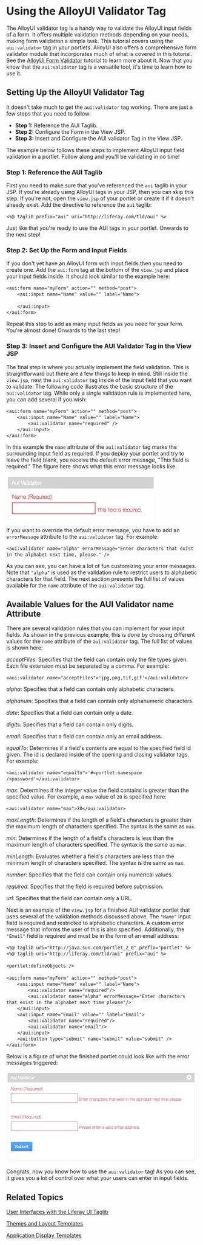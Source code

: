 # Using the AlloyUI Validator Tag [](id=using-the-alloyui-validator-tag)

The AlloyUI validator tag is a handy way to validate the AlloyUI input fields of 
a form. It offers multiple validation methods depending on your needs, making 
form validation a simple task. This tutorial covers using the `aui:validator` 
tag in your portlets. AlloyUI also offers a comprehensive form validator
module that incorporates much of what is covered in this tutorial. See the 
[AlloyUI Form Validator](/develop/tutorials/-/knowledge_base/6-2/using-the-alloyui-form-validator-in-a-portlet) 
tutorial to learn more about it. Now that you know that the `aui:validator` tag 
is a versatile tool, it's time to learn how to use it. 

## Setting Up the AlloyUI Validator Tag [](id=setting-up-the-alloyui-validator-tag)

It doesn't take much to get the `aui:validator` tag working. There are just a 
few steps that you need to follow: 

- **Step 1:** Reference the AUI Taglib.
- **Step 2:** Configure the Form in the View JSP.
- **Step 3:** Insert and Configure the AUI validator Tag in the View JSP.  
 	
The example below follows these steps to implement AlloyUI input field 
validation in a portlet. Follow along and you'll be validating in no time!

### Step 1: Reference the AUI Taglib [](id=step-1-reference-the-aui-taglib)

First you need to make sure that you've referenced the `aui` taglib in your JSP. 
If you're already using AlloyUI tags in your JSP, then you can skip this step. 
If you're not, open the `view.jsp` of your portlet or create it if it doesn't 
already exist. Add the directive to reference the `aui` taglib:

    <%@ taglib prefix="aui" uri="http://liferay.com/tld/aui" %>
        
Just like that you're ready to use the AUI tags in your portlet. Onwards to the 
next step! 

### Step 2: Set Up the Form and Input Fields [](id=step-2-set-up-the-form-and-input-fields)

If you don't yet have an AlloyUI form with input fields then you need to create 
one. Add the `aui:form` tag at the bottom of the `view.jsp` and place your input 
fields inside. It should look similar to the example here:

    <aui:form name="myForm" action="" method="post">
        <aui:input name="Name" value="" label="Name">
    
        </aui:input>
    </aui:form>

Repeat this step to add as many input fields as you need for your form. You're 
almost done! Onwards to the last step! 

### Step 3: Insert and Configure the AUI Validator Tag in the View JSP [](id=step-3-insert-and-configure-the-aui-validator-tag-in-the-view-jsp)

The final step is where you actually implement the field validation. This is 
straightforward but there are a few things to keep in mind. Still inside the 
`view.jsp`, nest the `aui:validator` tag inside of the input field that you want 
to validate. The following code illustrates the basic structure of the 
`aui:validator` tag. While only a single validation rule is implemented here, 
you can add several if you wish:

    <aui:form name="myForm" action="" method="post">
        <aui:input name="Name" value="" label="Name">
            <aui:validator name="required" />
        </aui:input>
    </aui:form>

In this example the `name` attribute of the `aui:validator` tag marks the 
surrounding input field as required. If you deploy your portlet and try to leave 
the field blank, you receive the default error message, "This field is 
required." The figure here shows what this error message looks like. 

![Figure 1: The default error message when a required field is left blank.](../../images/aui-validator-02.png)

If you want to override the default error message, you have to add an 
`errorMessage` attribute to the `aui:validator` tag. For example:

    <aui:validator name="alpha" errorMessage="Enter characters that exist in the alphabet next time, please." />

As you can see, you can have a lot of fun customizing your error messages. Note 
that `"alpha"` is used as the validation rule to restrict users to alphabetic 
characters for that field. The next section presents the full list of values 
available for the `name` attribute of the `aui:validator` tag. 

## Available Values for the AUI Validator name Attribute [](id=available-values-for-the-aui-validator-name-attribute)

There are several validation rules that you can implement for your input fields. 
As shown in the previous example, this is done by choosing different values for 
the `name` attribute of the `aui:validator` tag. The full list of values is 
shown here:

*acceptFiles*: Specifies that the field can contain only the file types given. 
Each file extension must be separated by a comma. For example: 

    <aui:validator name="acceptFiles">'jpg,png,tif,gif'</aui:validator>

*alpha*: Specifies that a field can contain only alphabetic characters. 

*alphanum*: Specifies that a field can contain only alphanumeric characters.

*date*: Specifies that a field can contain only a date.

*digits*: Specifies that a field can contain only digits.

*email*: Specifies that a field can contain only an email address.

*equalTo*: Determines if a field's contents are equal to the specified 
field id given. The id is declared inside of the opening and closing validator 
tags. For example:

    <aui:validator name="equalTo">'#<portlet:namespace />password'</aui:validator>

*max*: Determines if the integer value the field contains is greater than the 
specified value. For example, a `max` value of `20` is specified here:

    <aui:validator name="max">20</aui:validator> 

*maxLength*: Determines if the length of a field's characters is greater than 
the maximum length of characters specified. The syntax is the same as `max`.

*min*: Determines if the length of a field's characters is less than the 
maximum length of characters specified. The syntax is the same as `max`.

*minLength*: Evaluates whether a field's characters are less than the minimum 
length of characters specified. The syntax is the same as `max`.

*number*: Specifies that the field can contain only numerical values.

*required*: Specifies that the field is required before submission.

*url*: Specifies that the field can contain only a URL.

Next is an example of the `view.jsp` for a finished AUI validator portlet that 
uses several of the validation methods discussed above. The `"Name"` input field 
is required and restricted to alphabetic characters. A custom error message that 
informs the user of this is also specified. Additionally, the `"Email"` field is 
required and must be in the form of an email address:

    <%@ taglib uri="http://java.sun.com/portlet_2_0" prefix="portlet" %>
    <%@ taglib uri="http://liferay.com/tld/aui" prefix="aui" %>
    
    <portlet:defineObjects />
    
    <aui:form name="myForm" action="" method="post">
        <aui:input name="Name" value="" label="Name">
            <aui:validator name="required"/>
            <aui:validator name="alpha" errorMessage="Enter characters that exist in the alphabet next time please"/>
        </aui:input>
        <aui:input name="Email" value="" label="Email">
            <aui:validator name="required"/>
            <aui:validator name="email"/>
        </aui:input>
        <aui:button type="submit" name="submit" value="submit" />
    </aui:form>

Below is a figure of what the finished portlet could look like with the error 
messages triggered:

![Figure 2: Here's an example of a finished portlet that uses the above code.](../../images/aui-validator-01.png)

Congrats, now you know how to use the `aui:validator` tag! As you can see, it 
gives you a lot of control over what your users can enter in input fields.

## Related Topics [](id=related-topics)

[User Interfaces with the Liferay UI Taglib](/develop/tutorials/-/knowledge_base/6-2/liferay-ui-taglibs)

[Themes and Layout Templates](/develop/tutorials/-/knowledge_base/6-2/themes-and-layout-templates)

[Application Display Templates](/develop/tutorials/-/knowledge_base/6-2/application-display-templates)
